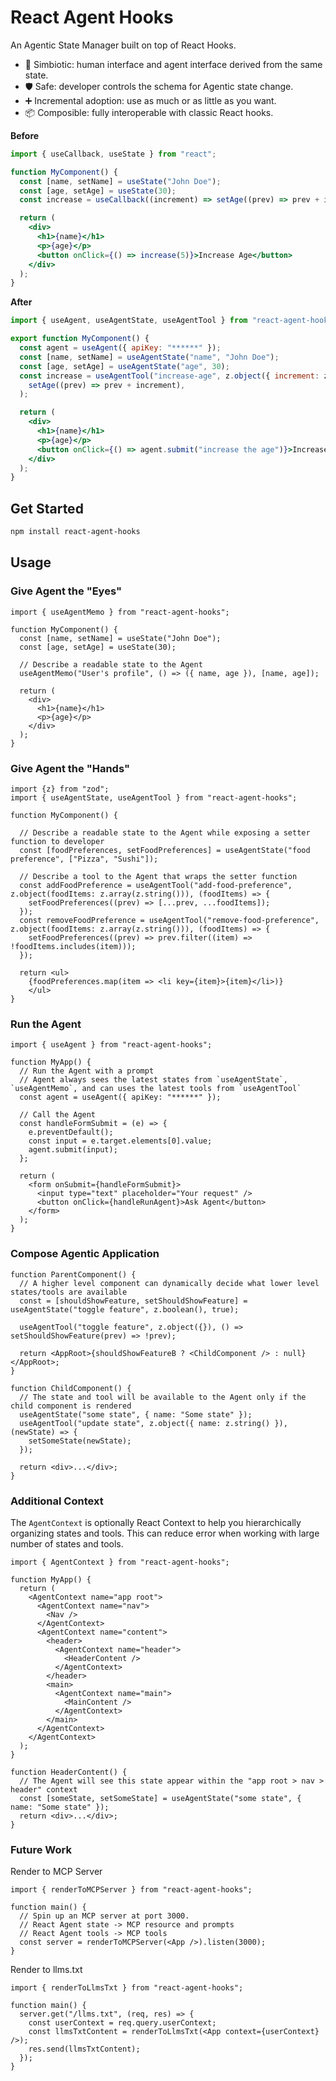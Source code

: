 # React Agent Hooks

An Agentic State Manager built on top of React Hooks.

- 🤝 Simbiotic: human interface and agent interface derived from the same state.
- 🛡️ Safe: developer controls the schema for Agentic state change.
- ➕ Incremental adoption: use as much or as little as you want.
- 📦 Composible: fully interoperable with classic React hooks.

**Before**

```jsx
import { useCallback, useState } from "react";

function MyComponent() {
  const [name, setName] = useState("John Doe");
  const [age, setAge] = useState(30);
  const increase = useCallback((increment) => setAge((prev) => prev + increment), []);

  return (
    <div>
      <h1>{name}</h1>
      <p>{age}</p>
      <button onClick={() => increase(5)}>Increase Age</button>
    </div>
  );
}
```

**After**

```jsx
import { useAgent, useAgentState, useAgentTool } from "react-agent-hooks";

export function MyComponent() {
  const agent = useAgent({ apiKey: "******" });
  const [name, setName] = useAgentState("name", "John Doe");
  const [age, setAge] = useAgentState("age", 30);
  const increase = useAgentTool("increase-age", z.object({ increment: z.number() }), (increment) =>
    setAge((prev) => prev + increment),
  );

  return (
    <div>
      <h1>{name}</h1>
      <p>{age}</p>
      <button onClick={() => agent.submit("increase the age")}>Increase Age</button>
    </div>
  );
}
```

## Get Started

```sh
npm install react-agent-hooks
```

## Usage

### Give Agent the "Eyes"

```tsx
import { useAgentMemo } from "react-agent-hooks";

function MyComponent() {
  const [name, setName] = useState("John Doe");
  const [age, setAge] = useState(30);

  // Describe a readable state to the Agent
  useAgentMemo("User's profile", () => ({ name, age }), [name, age]);

  return (
    <div>
      <h1>{name}</h1>
      <p>{age}</p>
    </div>
  );
}
```

### Give Agent the "Hands"

```tsx
import {z} from "zod";
import { useAgentState, useAgentTool } from "react-agent-hooks";

function MyComponent() {

  // Describe a readable state to the Agent while exposing a setter function to developer
  const [foodPreferences, setFoodPreferences] = useAgentState("food preference", ["Pizza", "Sushi"]);

  // Describe a tool to the Agent that wraps the setter function
  const addFoodPreference = useAgentTool("add-food-preference", z.object(foodItems: z.array(z.string())), (foodItems) => {
    setFoodPreferences((prev) => [...prev, ...foodItems]);
  });
  const removeFoodPreference = useAgentTool("remove-food-preference", z.object(foodItems: z.array(z.string())), (foodItems) => {
    setFoodPreferences((prev) => prev.filter((item) => !foodItems.includes(item)));
  });

  return <ul>
    {foodPreferences.map(item => <li key={item}>{item}</li>)}
    </ul>
}
```

### Run the Agent

```tsx
import { useAgent } from "react-agent-hooks";

function MyApp() {
  // Run the Agent with a prompt
  // Agent always sees the latest states from `useAgentState`, `useAgentMemo`, and can uses the latest tools from `useAgentTool`
  const agent = useAgent({ apiKey: "******" });

  // Call the Agent
  const handleFormSubmit = (e) => {
    e.preventDefault();
    const input = e.target.elements[0].value;
    agent.submit(input);
  };

  return (
    <form onSubmit={handleFormSubmit}>
      <input type="text" placeholder="Your request" />
      <button onClick={handleRunAgent}>Ask Agent</button>
    </form>
  );
}
```

### Compose Agentic Application

```tsx
function ParentComponent() {
  // A higher level component can dynamically decide what lower level states/tools are available
  const = [shouldShowFeature, setShouldShowFeature] = useAgentState("toggle feature", z.boolean(), true);

  useAgentTool("toggle feature", z.object({}), () => setShouldShowFeature(prev) => !prev);

  return <AppRoot>{shouldShowFeatureB ? <ChildComponent /> : null}</AppRoot>;
}

function ChildComponent() {
  // The state and tool will be available to the Agent only if the child component is rendered
  useAgentState("some state", { name: "Some state" });
  useAgentTool("update state", z.object({ name: z.string() }), (newState) => {
    setSomeState(newState);
  });

  return <div>...</div>;
}
```

### Additional Context

The `AgentContext` is optionally React Context to help you
hierarchically organizing states and tools. This can reduce
error when working with large number of states and tools.

```tsx
import { AgentContext } from "react-agent-hooks";

function MyApp() {
  return (
    <AgentContext name="app root">
      <AgentContext name="nav">
        <Nav />
      </AgentContext>
      <AgentContext name="content">
        <header>
          <AgentContext name="header">
            <HeaderContent />
          </AgentContext>
        </header>
        <main>
          <AgentContext name="main">
            <MainContent />
          </AgentContext>
        </main>
      </AgentContext>
    </AgentContext>
  );
}

function HeaderContent() {
  // The Agent will see this state appear within the "app root > nav > header" context
  const [someState, setSomeState] = useAgentState("some state", { name: "Some state" });
  return <div>...</div>;
}
```

### Future Work

Render to MCP Server

```tsx
import { renderToMCPServer } from "react-agent-hooks";

function main() {
  // Spin up an MCP server at port 3000.
  // React Agent state -> MCP resource and prompts
  // React Agent tools -> MCP tools
  const server = renderToMCPServer(<App />).listen(3000);
}
```

Render to llms.txt

```tsx
import { renderToLlmsTxt } from "react-agent-hooks";

function main() {
  server.get("/llms.txt", (req, res) => {
    const userContext = req.query.userContext;
    const llmsTxtContent = renderToLlmsTxt(<App context={userContext} />);
    res.send(llmsTxtContent);
  });
}
```
